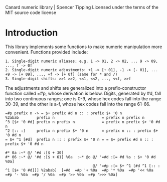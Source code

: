 Canard numeric library | Spencer Tipping
Licensed under the terms of the MIT source code license

# Introduction

This library implements some functions to make numeric manipulation more convenient. Functions provided include:

    1. Single-digit numeric aliases; e.g. 1 -> 01, 2 -> 02, ... 9 -> 09, ..., f -> 0f
    2. Single-digit numeric adjustments: +1 -> [+ 01], -1 -> [- 01], ... +9 -> [+ 09], ..., +f -> [+ 0f] (same for * and /)
    3. Single-digit shifts: >>1 >>2, <<1, <<2, ..., <<f, >>f

The adjustments and shifts are generalized into a prefix-constructor function called =#p, whose derivation is below. Digits, generated by #d, fall into two continuous ranges; one is 0-9, whose
hex codes fall into the range 30-39, and the other is a-f, whose hex codes fall into the range 61-66.

    =#p prefix n -> = $+ prefix #d n :: : prefix $+ '0 n
    %2abab        prefix n                     = prefix n prefix n
    ^3 [$+ '0 #d] prefix n prefix n            = prefix n prefix $+ '0 #d n
    ^2 [:: :]     prefix n prefix $+ '0 n      = prefix n :: : prefix $+ '0 #d n
    = $+ ^1 [#d]  prefix n :: : prefix $+ '0 n = = $+ prefix #d n :: : prefix $+ '0 #d n

    #* 0a :~* @/ '#d :[$ + 30]
    #* 06 :~* @/ '#d :[$ + 61] %0a  :~* @o @/ '=#d :[= #d %s : $+ '0 #d %0a]
                                           @/ '=#p :[= $+ ^1 [#d ^1 [:: : ^1 [$+ '0 #d]]] %2abab]  [=#d  =#p '+ %0a  =#p '* %0a  =#p '<< %0a  =#p '- %0a  =#p '/ %0a  =#p '>> %0a  =#p '>>> %0a]